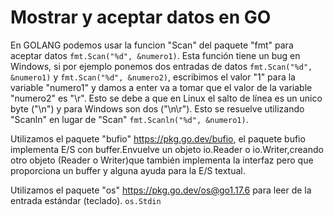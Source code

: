 # Mostrar y aceptar datos en GO

En GOLANG podemos usar la funcion "Scan" del paquete "fmt" para aceptar datos ```fmt.Scan("%d", &numero1)```. Esta función tiene un bug en Windows, si por ejemplo ponemos dos entradas de datos ```fmt.Scan("%d", &numero1)``` y ```fmt.Scan("%d", &numero2)```, escribimos el valor "1" para la variable "numero1" y damos a enter va a tomar que el valor de la variable "numero2" es "\r". Esto se debe a que en Linux el salto de línea es un unico byte ("\n") y para Windows son dos  ("\n\r"). Esto se resuelve utilizando "Scanln" en lugar de "Scan" ```fmt.Scanln("%d", &numero1)```.

Utilizamos el paquete "bufio" https://pkg.go.dev/bufio, el paquete bufio implementa E/S con buffer.Envuelve un objeto io.Reader o io.Writer,creando otro objeto (Reader o Writer)que también implementa la interfaz pero que proporciona un buffer y alguna ayuda para la E/S textual.

Utilizamos el paquete "os" https://pkg.go.dev/os@go1.17.6 para leer de la entrada estándar (teclado). ```os.Stdin```
